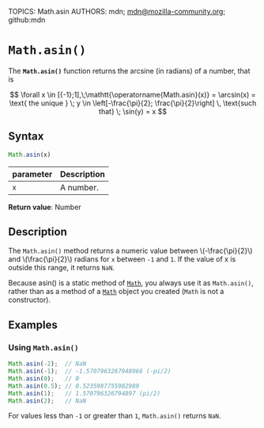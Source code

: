 TOPICS: Math.asin
AUTHORS: mdn; mdn@mozilla-community.org; github:mdn

# `Math.asin()`

The **`Math.asin()`** function returns the arcsine (in radians) of a number, that is

$$
\forall x \in [{-1};1],\;\mathtt{\operatorname{Math.asin}(x)} = \arcsin(x) = \text{ the unique } \;
y \in \left[-\frac{\pi}{2}; \frac{\pi}{2}\right] \, \text{such that} \; \sin(y) = x
$$

## Syntax

```javascript
Math.asin(x)
```

| parameter | Description |
| :-- | :-- |
| `x` | A number. |

**Return value**: Number

## Description

The `Math.asin()` method returns a numeric value between \\(-\frac{\pi}{2}\\)  and  \\(\frac{\pi}{2}\\)
radians for `x` between `-1` and `1`. If the value of x is outside this range, it returns `NaN`.

Because asin() is a static method of [`Math`](/en/webfrontend/Math), you always use it as `Math.asin()`,
rather than as a method of a [`Math`](/en/webfrontend/Math) object you created (`Math` is not a constructor).

## Examples

### Using `Math.asin()`

```javascript
Math.asin(-2);  // NaN
Math.asin(-1);  // -1.5707963267948966 (-pi/2)
Math.asin(0);   // 0
Math.asin(0.5); // 0.5235987755982989
Math.asin(1);   // 1.570796326794897 (pi/2)
Math.asin(2);   // NaN
```

For values less than `-1` or greater than `1`, `Math.asin()` returns `NaN`.
